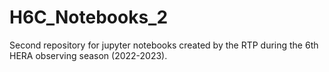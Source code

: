 # H6C_Notebooks_2
Second repository for jupyter notebooks created by the RTP during the 6th HERA observing season (2022-2023).
